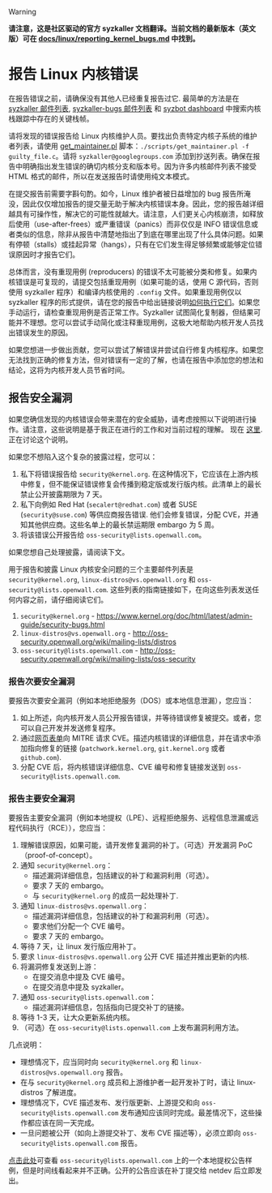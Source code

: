 > [!WARNING]
>
> **请注意，这是社区驱动的官方 syzkaller 文档翻译。当前文档的最新版本（英文版）可在 [docs/linux/reporting_kernel_bugs.md](/docs/linux/reporting_kernel_bugs.md) 中找到。**

# 报告 Linux 内核错误

在报告错误之前，请确保没有其他人已经重复报告过它. 最简单的方法是在 [syzkaller 邮件列表](https://groups.google.com/forum/#!forum/syzkaller), [syzkaller-bugs 邮件列表](https://groups.google.com/forum/#!forum/syzkaller-bugs) 和 [syzbot dashboard](https://syzkaller.appspot.com/upstream) 中搜索内核栈跟踪中存在的关键栈帧。

请将发现的错误报告给 Linux 内核维护人员。要找出负责特定内核子系统的维护者列表，请使用 [get_maintainer.pl](https://github.com/torvalds/linux/blob/master/scripts/get_maintainer.pl) 脚本：`./scripts/get_maintainer.pl -f guilty_file.c`。请将 `syzkaller@googlegroups.com` 添加到抄送列表。确保在报告中明确指出发生错误的确切内核分支和版本号。因为许多内核邮件列表不接受 HTML 格式的邮件，所以在发送报告时请使用纯文本模式。

在提交报告前需要字斟句酌。如今，Linux 维护者被日益增加的 bug 报告所淹没，因此仅仅增加报告的提交量无助于解决内核错误本身。因此，您的报告越详细越具有可操作性，解决它的可能性就越大。请注意，人们更关心内核崩溃，如释放后使用（use-after-frees）或严重错误（panics）而非仅仅是 INFO 错误信息或者类似的信息，除非从报告中清楚地指出了到底在哪里出现了什么具体问题。如果有停顿（stalls）或挂起异常（hangs），只有在它们发生得足够频繁或能够定位错误原因时才报告它们。

总体而言，没有重现用例 (reproducers) 的错误不太可能被分类和修复。如果内核错误是可复现的，请提交包括重现用例（如果可能的话，使用 C 源代码，否则使用 syzkaller 程序）和编译内核使用的 `.config` 文件。如果重现用例仅以 syzkaller 程序的形式提供，请在您的报告中给出链接说明[如何执行它们](/docs/reproducing_crashes.md)。如果您手动运行，请检查重现用例是否正常工作。Syzkaller 试图简化复制器，但结果可能并不理想。您可以尝试手动简化或注释重现用例，这极大地帮助内核开发人员找出错误发生的原因。

如果您想进一步做出贡献，您可以尝试了解错误并尝试自行修复内核程序。如果您无法找到正确的修复方法，但对错误有一定的了解，也请在报告中添加您的想法和结论，这将为内核开发人员节省时间。

## 报告安全漏洞

如果您确信发现的内核错误会带来潜在的安全威胁，请考虑按照以下说明进行操作。请注意，这些说明是基于我正在进行的工作和对当前过程的理解。 现在 [这里](http://seclists.org/oss-sec/2017/q3/242).正在讨论这个说明。

如果您不想陷入这个复杂的披露过程，您可以：

1. 私下将错误报告给 `security@kernel.org`. 在这种情况下，它应该在上游内核中修复，但不能保证错误修复会传播到稳定版或发行版内核。此清单上的最长禁止公开披露期限为 7 天。
2. 私下向例如 Red Hat (`secalert@redhat.com`) 或者 SUSE (`security@suse.com`) 等供应商报告错误. 他们会修复错误，分配 CVE，并通知其他供应商。这些名单上的最长禁运期限 embargo 为 5 周。
3. 将该错误公开报告给 `oss-security@lists.openwall.com`。

如果您想自己处理披露，请阅读下文。

用于报告和披露 Linux 内核安全问题的三个主要邮件列表是 `security@kernel.org`, `linux-distros@vs.openwall.org` 和 `oss-security@lists.openwall.com`.
这些列表的指南链接如下，在向这些列表发送任何内容之前，请仔细阅读它们。

1. `security@kernel.org` - https://www.kernel.org/doc/html/latest/admin-guide/security-bugs.html
2. `linux-distros@vs.openwall.org` - http://oss-security.openwall.org/wiki/mailing-lists/distros
3. `oss-security@lists.openwall.com` - http://oss-security.openwall.org/wiki/mailing-lists/oss-security

### 报告次要安全漏洞

要报告次要安全漏洞（例如本地拒绝服务（DOS）或本地信息泄漏），您应当：

1. 如上所述，向内核开发人员公开报告错误，并等待错误修复被提交。或者，您可以自己开发并发送修复程序。
2. 通过[网页表单](https://cveform.mitre.org/)向 MITRE 请求 CVE。描述内核错误的详细信息，并在请求中添加指向修复的链接 (`patchwork.kernel.org`, `git.kernel.org` 或者 `github.com`).
3. 分配 CVE 后，将内核错误详细信息、CVE 编号和修复链接发送到 `oss-security@lists.openwall.com`.

### 报告主要安全漏洞

要报告主要安全漏洞（例如本地提权（LPE）、远程拒绝服务、远程信息泄漏或远程代码执行（RCE）），您应当：

1. 理解错误原因，如果可能，请开发修复漏洞的补丁。（可选）开发漏洞 PoC（proof-of-concept）。
2. 通知 `security@kernel.org`：
    * 描述漏洞详细信息，包括建议的补丁和漏洞利用（可选）。
    * 要求 7 天的 embargo。
    * 与 `security@kernel.org` 的成员一起处理补丁.
3. 通知 `linux-distros@vs.openwall.org`：
    * 描述漏洞详细信息，包括建议的补丁和漏洞利用（可选）。
    * 要求他们分配一个 CVE 编号。
    * 要求 7 天的 embargo。
4. 等待 7 天，让 linux 发行版应用补丁。
5. 要求 `linux-distros@vs.openwall.org` 公开 CVE 描述并推出更新的内核.
6. 将漏洞修复发送到上游：
    * 在提交消息中提及 CVE 编号。
    * 在提交消息中提及 syzkaller。
7. 通知 `oss-security@lists.openwall.com`：
    * 描述漏洞详细信息，包括指向已提交补丁的链接。
8. 等待 1-3 天，让大众更新系统内核。
9. （可选）在 `oss-security@lists.openwall.com` 上发布漏洞利用方法。

几点说明：

* 理想情况下，应当同时向 `security@kernel.org` 和 `linux-distros@vs.openwall.org` 报告。
* 在与 `security@kernel.org` 成员和上游维护者一起开发补丁时，请让 linux-distros 了解进度。
* 理想情况下，CVE 描述发布、发行版更新、上游提交和向 `oss-security@lists.openwall.com` 发布通知应该同时完成。最差情况下，这些操作都应该在同一天完成。
* 一旦问题被公开（如向上游提交补丁、发布 CVE 描述等），必须立即向 `oss-security@lists.openwall.com` 报告。

[点击此处](http://seclists.org/oss-sec/2016/q4/607)可查看 `oss-security@lists.openwall.com` 上的一个本地提权公告样例，但是时间线看起来并不正确。公开的公告应该在补丁提交给 netdev 后立即发出。
